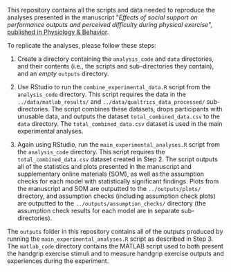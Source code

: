 This repository contains all the scripts and data needed to reproduce the analyses presented in the manuscript "_Effects of social support on performance outputs and perceived difficulty during physical exercise_", [published in Physiology & Behavior](https://www.sciencedirect.com/science/article/pii/S0031938421001803).

To replicate the analyses, please follow these steps:

  1. Create a directory containing the `analysis_code` and `data` directories, and their contents (i.e., the scripts and sub-directories they contain), and an _empty_ `outputs` directory.

  2. Use RStudio to run the `combine_experimental_data.R` script from the `analysis_code` directory. This script requires the data in the `../data/matlab_results/` and `../data/qualtrics_data_processed/` sub-directories. The script combines these datasets, drops participants with unusable data, and outputs the dataset `total_combined_data.csv` to the `data` directory. The `total_combined_data.csv` dataset is used in the main experimental analyses.
  
  3. Again using RStudio, run the `main_experimental_analyses.R` script from the `analysis_code` directory. This script requires the `total_combined_data.csv` dataset created in Step 2. The script outputs all of the statistics and plots presented in the manuscript and supplementary online materials (SOM), as well as the assumption checks for each model with statistically significant findings. Plots from the manuscript and SOM are outputted to the `../outputs/plots/` directory, and assumption checks (including assumption check plots) are outputted to the `../outputs/assumption_checks/` directory (the assumption check results for each model are in separate sub-directories). 
  
The `outputs` folder in this repository contains all of the outputs produced by running the `main_experimental_analyses.R` script as described in Step 3. The `matlab_code` directory contains the MATLAB script used to both present the handgrip exercise stimuli and to measure handgrip exercise outputs and experiences during the experiment.
